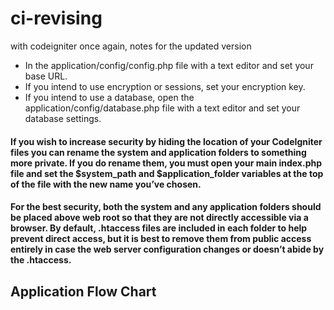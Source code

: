 # ci-revising
with codeigniter once again, notes for the updated version

- In the application/config/config.php file with a text editor and set your base URL.
- If you intend to use encryption or sessions, set your encryption key.
- If you intend to use a database, open the application/config/database.php file with a text editor and set your database settings.

#### If you wish to increase security by hiding the location of your CodeIgniter files you can rename the system and application folders to something more private. If you do rename them, you must open your main index.php file and set the $system_path and $application_folder variables at the top of the file with the new name you’ve chosen.

#### For the best security, both the system and any application folders should be placed above web root so that they are not directly accessible via a browser. By default, .htaccess files are included in each folder to help prevent direct access, but it is best to remove them from public access entirely in case the web server configuration changes or doesn’t abide by the .htaccess.

## Application Flow Chart


